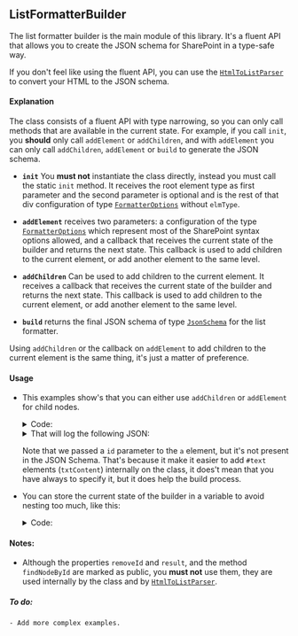 ## ListFormatterBuilder

The list formatter builder is the main module of this library. It's a fluent API that allows you to create the JSON schema for SharePoint in a type-safe way.

If you don't feel like using the fluent API, you can use the [`HtmlToListParser`](docs/HtmlToListParser.md) to convert your HTML to the JSON schema.

#### Explanation

The class consists of a fluent API with type narrowing, so you can only call methods that are available in the current state. For example, if you call `init`, you **should** only call `addElement` or `addChildren`, and with `addElement` you can only call `addChildren`, `addElement` or `build` to generate the JSON schema.

* **`init`** You **must not** instantiate the class directly, instead you must call the static `init` method. It receives the root element type as first parameter and the second parameter is optional and is the rest of that div configuration of type [`FormatterOptions`]() without `elmType`.

* **`addElement`** receives two parameters: a configuration of the type [`FormatterOptions`]() which represent most of the SharePoint syntax options allowed, and a callback that receives the current state of the builder and returns the next state. This callback is used to add children to the current element, or add another element to the same level.

* **`addChildren`** Can be used to add children to the current element. It receives a callback that receives the current state of the builder and returns the next state. This callback is used to add children to the current element, or add another element to the same level. 

* **`build`** returns the final JSON schema of type [`JsonSchema`]() for the list formatter.

Using `addChildren` or the callback on `addElement` to add children to the current element is the same thing, it's just a matter of preference.

#### Usage

* This examples show's that you can either use `addChildren` or `addElement` for child nodes.
    <details>
    <summary>Code: </summary>

    ```typescript
    //Init receives the root element type, in this case a div
    const result = ListFormatterBuilder.init('div')
    .addChildren(child => child
        //Adding the first child to the root div, which is a div with a span with an anchor and image tag.
        .addElement({ elmType: 'div', style: { "background-color": "black" }}, child =>
            child.addElement({ elmType: 'span', style: { color: 'black' } }, child => 
                child.addElement({ elmType: 'a', id: "link1", txtContent: "Link text" }, 
                    child => child.addElement({elmType: 'span'})).addElement({ elmType: 'img' })
            )
        )
        //Adding another sibling to the root div, which is a div with text content
        .addElement({ elmType: 'div', txtContent: 'Text 1' })
    )
    //Adding another sibling to the root div, which is a span with text content
    .addChildren(c => c.addElement({ elmType: 'span', txtContent: 'Text 2'  }))
    .build();

    console.log(result);
    ```

    </details>

    <details>
    <summary>That will log the following JSON:
    </summary>


    ```json
    {
            "elmType": "div",
            "$schema": "https://developer.microsoft.com/json-schemas/sp/v2/column-formatting.schema.json",
            "children": [
                {
                    "elmType": "div",
                    "style": {
                        "background-color": "black"
                    },
                    "children": [
                        {
                            "elmType": "span",
                            "style": {
                                "color": "black"
                            },
                            "children": [
                                {
                                    "elmType": "a",
                                    "txtContent": "Link text"
                                },
                                {
                                    "elmType": "img"
                                }
                            ]
                        }]
                },
                {
                    "elmType": "div",
                    "txtContent": "Text 1"
                },
                {
                    "elmType": "span",
                    "txtContent": "Text 2"
                }
            ]
        }
    ```
    </details>

    Note that we passed a `id` parameter to the `a` element, but it's not present in the JSON Schema. That's because it make it easier to add `#text` elements (`txtContent`) internally on the class, it does't mean that you have always to specify it, but it does help the build process.

* You can store the current state of the builder in a variable to avoid nesting too much, like this:

    <details>
    <summary>Code: </summary>

    ```typescript
    import {ChildrenState, ListFormatterBuilder} from 'sp-list-formatter';

    const firstChildCb = (child: ChildrenState) => {
        return child.addElement({ elmType: 'span', style: { color: 'black' } }, child => {
            //... and returning child.
        });
    }
    const addChildCb = (child: ChildrenState) => {
        return child.addElement({ elmType: 'a', id: "link1", txtContent: "Link text" }, child => {
            //... and returning child.
        });
    }
    const builderWithOneChild = ListFormatterBuilder.init('div').addChildren(firstChildCb)
    const builderWithTwoChild = builderWithOneChild.addChildren(addChildCb)
    const result = builderWithTwoChild.build();
    ```
    </details>

#### Notes:
- Although the properties `removeId` and `result`, and the method `findNodeById` are marked as public, you **must not** use them, they are used internally by the class and by [`HtmlToListParser`]().

##### To do:
    - Add more complex examples.